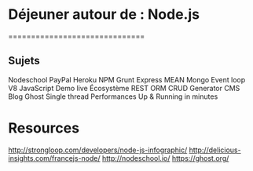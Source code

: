 # Déjeuner autour de : Node.js
==============================

## Sujets

Nodeschool
PayPal
Heroku
NPM
Grunt
Express
MEAN
Mongo
Event loop
V8
JavaScript
Demo live
Écosystème
REST
ORM
CRUD Generator
CMS
Blog
Ghost
Single thread
Performances
Up & Running in minutes

# Resources

http://strongloop.com/developers/node-js-infographic/
http://delicious-insights.com/francejs-node/
http://nodeschool.io/
https://ghost.org/
